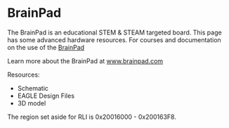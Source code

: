 # BrainPad

The BrainPad is an educational STEM & STEAM targeted board. This page has some advanced hardware resources. For courses and documentation on the use of the [BrainPad](http://docs.ghielectronics.com/brainpad/intro.html)

Learn more about the BrainPad at www.brainpad.com

Resources:
*	Schematic
*	EAGLE Design Files
*	3D model

The region set aside for RLI is 0x20016000 - 0x200163F8.
